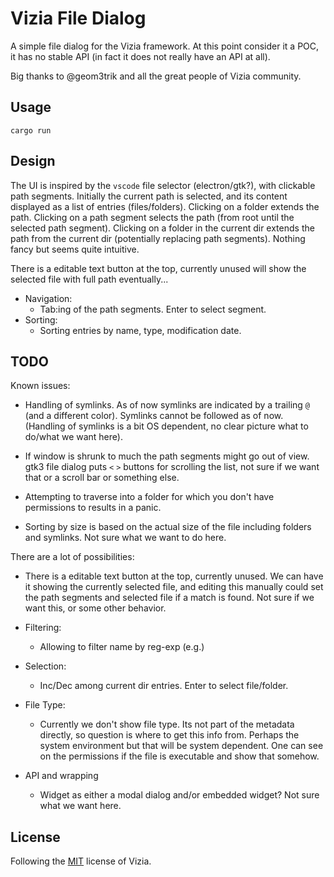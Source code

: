 # Vizia File Dialog

A simple file dialog for the Vizia framework. At this point consider it a POC, it has no stable API (in fact it does not really have an API at all).

Big thanks to @geom3trik and all the great people of Vizia community.

## Usage

```shell
cargo run
```

## Design

The UI is inspired by the `vscode` file selector (electron/gtk?), with clickable path segments. Initially the current path is selected, and its content displayed as a list of entries (files/folders). Clicking on a folder extends the path. Clicking on a path segment selects the path (from root until the selected path segment). Clicking on a folder in the current dir extends the path from the current dir (potentially replacing path segments). Nothing fancy but seems quite intuitive.

There is a editable text button at the top, currently unused will show the selected file with full path eventually...

- Navigation:
  - Tab:ing of the path segments. Enter to select segment.
- Sorting:
  - Sorting entries by name, type, modification date.

## TODO

Known issues:

- Handling of symlinks. As of now symlinks are indicated by a trailing `@` (and a different color). Symlinks cannot be followed as of now. (Handling of symlinks is a bit OS dependent, no clear picture what to do/what we want here).

- If window is shrunk to much the path segments might go out of view. gtk3 file dialog puts `<` `>` buttons for scrolling the list, not sure if we want that or a scroll bar or something else.

- Attempting to traverse into a folder for which you don't have permissions to results in a panic.

- Sorting by size is based on the actual size of the file including folders and symlinks. Not sure what we want to do here.

There are a lot of possibilities:

- There is a editable text button at the top, currently unused. We can have it showing the currently selected file, and editing this manually could set the path segments and selected file if a match is found. Not sure if we want this, or some other behavior.

- Filtering:
  - Allowing to filter name by reg-exp (e.g.)
- Selection:
  - Inc/Dec among current dir entries. Enter to select file/folder.
- File Type:
  - Currently we don't show file type. Its not part of the metadata directly, so question is where to get this info from. Perhaps the system environment but that will be system dependent. One can see on the permissions if the file is executable and show that somehow.
- API and wrapping
  - Widget as either a modal dialog and/or embedded widget? Not sure what we want here.

## License

Following the [MIT](https://github.com/vizia/vizia/blob/main/LICENSE) license of Vizia.
